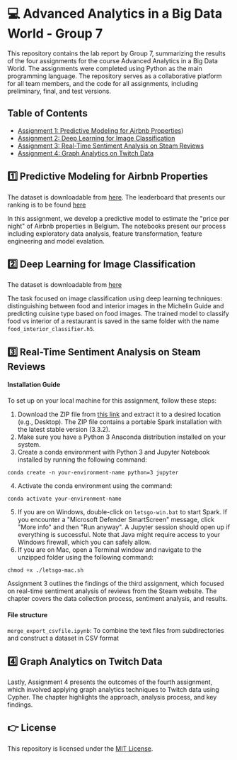 # 💻 Advanced Analytics in a Big Data World - Group 7

This repository contains the lab report by Group 7, summarizing the results of the four assignments for the course Advanced Analytics in a Big Data World. The assignments were completed using Python as the main programming language. The repository serves as a collaborative platform for all team members, and the code for all assignments, including preliminary, final, and test versions.

## Table of Contents

- [Assignment 1: Predictive Modeling for Airbnb Properties](https://github.com/wentingjiang2022/advanced_analytics_kul/tree/main/assignment1))
- [Assignment 2: Deep Learning for Image Classification](https://github.com/wentingjiang2022/advanced_analytics_kul/tree/main/assignment2) 
- [Assignment 3: Real-Time Sentiment Analysis on Steam Reviews](https://github.com/wentingjiang2022/advanced_analytics_kul/tree/main/assignment3) 
- [Assignment 4: Graph Analytics on Twitch Data](https://github.com/wentingjiang2022/advanced_analytics_kul/tree/main/assignment%204) 

## 1️⃣ Predictive Modeling for Airbnb Properties

The dataset is downloadable from [here](http://seppe.net/aa/assignment1/data.zip).
The leaderboard that presents our ranking is to be found [here](http://seppe.net/aa/assignment1/)

In this assignment, we develop a predictive model to estimate the "price per night" of Airbnb properties in Belgium. The notebooks present our process including exploratory data analysis, feature transformation, feature engineering and model evalation.

## 2️⃣ Deep Learning for Image Classification

The dataset is downloadable from [here](https://drive.google.com/drive/folders/13uqo4de3n0Of1X2Appt_G3WAUXqF3h4J?usp=sharing)

The task focused on image classification using deep learning techniques: distinguishing between food and interior images in the Michelin Guide and predicting cuisine type based on food images. The trained model to classify food vs interior of a restaurant is saved in the same folder with the name `food_interior_classifier.h5`.

## 3️⃣ Real-Time Sentiment Analysis on Steam Reviews

#### Installation Guide

To set up on your local machine for this assignment, follow these steps:

1. Download the ZIP file from [this link](http://seppe.net/aa/assignment3/spark.zip) and extract it to a desired location (e.g., Desktop). The ZIP file contains a portable Spark installation with the latest stable version (3.3.2).
2. Make sure you have a Python 3 Anaconda distribution installed on your system.
3. Create a conda environment with Python 3 and Jupyter Notebook installed by running the following command:
```
conda create -n your-environment-name python=3 jupyter
```
4. Activate the conda environment using the command:
```
conda activate your-environment-name
```
5. If you are on Windows, double-click on `letsgo-win.bat` to start Spark. If you encounter a "Microsoft Defender SmartScreen" message, click "More info" and then "Run anyway". A Jupyter session should open up if everything is successful. Note that Java might require access to your Windows firewall, which you can safely allow.
6. If you are on Mac, open a Terminal window and navigate to the unzipped folder using the following command:
```
chmod +x ./letsgo-mac.sh
```
Assignment 3 outlines the findings of the third assignment, which focused on real-time sentiment analysis of reviews from the Steam website. The chapter covers the data collection process, sentiment analysis, and results.

#### File structure

`merge_export_csvfile.ipynb`: To combine the text files from subdirectories and construct a dataset in CSV format

## 4️⃣ Graph Analytics on Twitch Data

Lastly, Assignment 4 presents the outcomes of the fourth assignment, which involved applying graph analytics techniques to Twitch data using Cypher. The chapter highlights the approach, analysis process, and key findings.

## 👉 License

This repository is licensed under the [MIT License](LICENSE).





